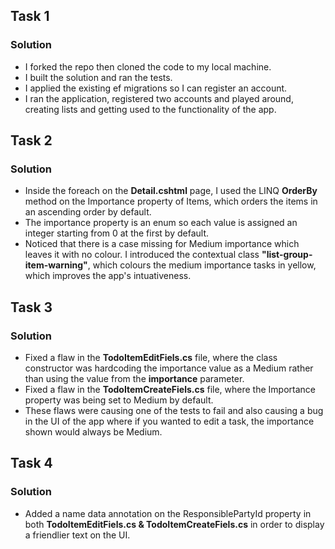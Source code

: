 ## Task 1 
### Solution
- I forked the repo then cloned the code to my local machine.
- I built the solution and ran the tests.
- I applied the existing ef migrations so I can register an account.
- I ran the application, registered two accounts and played around, creating lists and getting used to the functionality of the app.

## Task 2
### Solution
- Inside the foreach on the **Detail.cshtml** page, I used the LINQ **OrderBy** method on the Importance property of Items, which orders the items in an ascending order by default.
- The importance property is an enum so each value is assigned an integer starting from 0 at the first by default.
- Noticed that there is a case missing for Medium importance which leaves it with no colour. I introduced the contextual class **"list-group-item-warning"**, which colours the medium importance tasks in yellow, which improves the app's intuativeness. 

## Task 3
### Solution
- Fixed a flaw in the **TodoItemEditFiels.cs** file, where the class constructor was hardcoding the importance value as a Medium rather than using the value from the **importance** parameter.
- Fixed a flaw in the **TodoItemCreateFiels.cs** file, where the Importance property was being set to Medium by default.
- These flaws were causing one of the tests to fail and also causing a bug in the UI of the app where if you wanted to edit a task, the importance shown would always be Medium.

## Task 4
### Solution
- Added a name data annotation on the ResponsiblePartyId property in both **TodoItemEditFiels.cs & TodoItemCreateFiels.cs** in order to display a friendlier text on the UI.